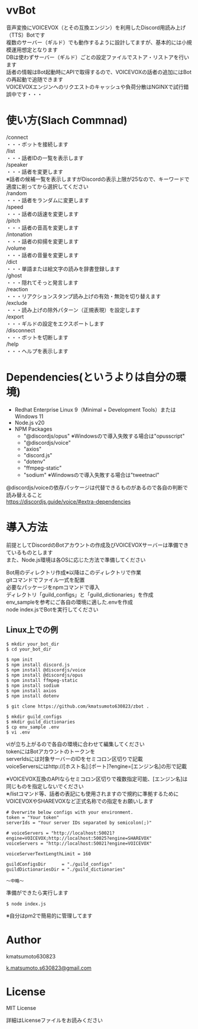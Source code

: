 # vvBot
音声変換にVOICEVOX（とその互換エンジン）を利用したDiscord用読み上げ（TTS）Botです  
複数のサーバー（ギルド）でも動作するように設計してますが、基本的には小規模運用想定となります  
DBは使わずサーバー（ギルド）ごとの設定ファイルでストア・リストアを行います  
話者の情報はBot起動時にAPIで取得するので、VOICEVOXの話者の追加にはBotの再起動で追随できます  
VOICEVOXエンジンへのリクエストのキャッシュや負荷分散はNGINXで試行錯誤中です・・・  

# 使い方(Slach Commnad)
/connect  
    ・・・ボットを接続します  
/list  
    ・・・話者IDの一覧を表示します  
/speaker  
    ・・・話者を変更します  
※話者の候補一覧を表示しますがDiscordの表示上限が25なので、キーワードで適度に削ってから選択してください  
/random  
    ・・・話者をランダムに変更します  
/speed  
    ・・・話者の話速を変更します  
/pitch  
    ・・・話者の音高を変更します  
/intonation  
    ・・・話者の抑揚を変更します  
/volume  
    ・・・話者の音量を変更します  
/dict  
    ・・・単語または絵文字の読みを辞書登録します  
/ghost  
    ・・・隠れてそっと発言します  
/reaction  
    ・・・リアクションスタンプ読み上げの有効・無効を切り替えます  
/exclude  
    ・・・読み上げの除外パターン（正規表現）を設定します  
/export  
    ・・・ギルドの設定をエクスポートします  
/disconnect  
    ・・・ボットを切断します  
/help  
    ・・・ヘルプを表示します    

# Dependencies(というよりは自分の環境)
- Redhat Enterprise Linux 9（Minimal + Development Tools）またはWindows 11
- Node.js v20
- NPM Packages
  - "@discordjs/opus" ※Windowsので導入失敗する場合は"opusscript"
  - "@discordjs/voice"
  - "axios"
  - "discord.js"
  - "dotenv"
  - "ffmpeg-static"
  - "sodium" ※Windowsので導入失敗する場合は"tweetnacl"

@discordjs/voiceの依存パッケージは代替できるものがあるので各自の判断で読み替えること  
https://discordjs.guide/voice/#extra-dependencies

# 導入方法
前提としてDiscordのBotアカウントの作成及びVOICEVOXサーバーは準備できているものとします  
また、Node.js環境は各OSに応じた方法で準備してください

Bot用のディレクトリ作成※以降はこのディレクトリで作業  
gitコマンドでファイル一式を配置  
必要なパッケージをnpmコマンドで導入  
ディレクトリ「guild_configs」と「guild_dictionaries」を作成  
env_sampleを参考にご各自の環境に適した.envを作成  
node index.jsでBotを実行してください  

## Linux上での例
```
$ mkdir your_bot_dir
$ cd your_bot_dir

$ npm init
$ npm install discord.js
$ npm install @discordjs/voice
$ npm install @discordjs/opus
$ npm install ffmpeg-static
$ npm install sodium
$ npm install axios
$ npm install dotenv

$ git clone https://github.com/kmatsumoto630823/zbot .

$ mkdir guild_configs
$ mkdir guild_dictionaries
$ cp env_sample .env
$ vi .env
```

viが立ち上がるので各自の環境に合わせて編集してください  
tokenにはBotアカウントのトークンを    
serverIdsには対象サーバーのIDをセミコロン区切りで記載  
voiceServersにはhttp://[ホスト名]:[ポート]?engine=[エンジン名]の形で記載  

※VOICEVOX互換のAPIならセミコロン区切りで複数指定可能、[エンジン名]は同じものを指定しないでください  
※/listコマンド等、話者の表記にも使用されますので規約に準拠するためにVOICEVOXやSHAREVOXなど正式名称での指定をお願いします
```
# Overwrite below configs with your environment.
token = "Your token"
serverIds = "Your server IDs separated by semicolon(;)"

# voiceServers = "http://localhost:50021?engine=VOICEVOX;http://localhost:50025?engine=SHAREVOX"
voiceServers = "http://localhost:50021?engine=VOICEVOX"

voiceServerTextLengthLimit = 160

guildConfigsDir      = "./guild_configs"
guildDictionariesDir = "./guild_dictionaries"

～中略～
```

準備ができたら実行します
```
$ node index.js
```

※自分はpm2で簡易的に管理してます

# Author
kmatsumoto630823

k.matsumoto.s630823@gmail.com

# License
MIT License

詳細はLicenseファイルをお読みください

